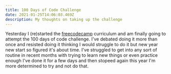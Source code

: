 ```yaml
---
title: 100 Days of Code Challenge
date: 2021-01-25T14:06:03.469Z
description: My thoughts on taking up the challenge
---
```

Yesterday I (re)started the [freecodecamp](https://www.freecodecamp.org) curriculum and am finally going to attempt the 100 days of code challenge. I've debated doing it more than once and resisted doing it thinking I would struggle to do it but new year new start so figured it's about time. I've struggled to get into any sort of routine in recent months with trying to learn new things or even practice enough I've done it for a few days and then stopeed again this year I'm more determined to try and not do that.